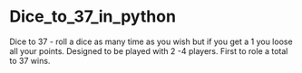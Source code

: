 # Dice_to_37_in_python
Dice to 37 - roll a dice as many time as you wish but if you get a 1 you loose all your points. Designed to be played with 2 -4 players. First to role a total to 37 wins.  
